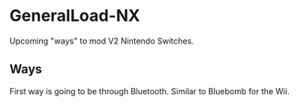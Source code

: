 # GeneralLoad-NX
Upcoming "ways" to mod V2 Nintendo Switches.

## Ways
First way is going to be through Bluetooth. Similar to Bluebomb for the Wii.
